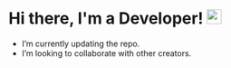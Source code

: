 <h1 align="Left"> Hi there, I'm a Developer!  <img src = "https://raw.githubusercontent.com/MartinHeinz/MartinHeinz/master/wave.gif" width = 26px> </h1>

- I’m currently updating the repo.
- I’m looking to collaborate with other creators.
